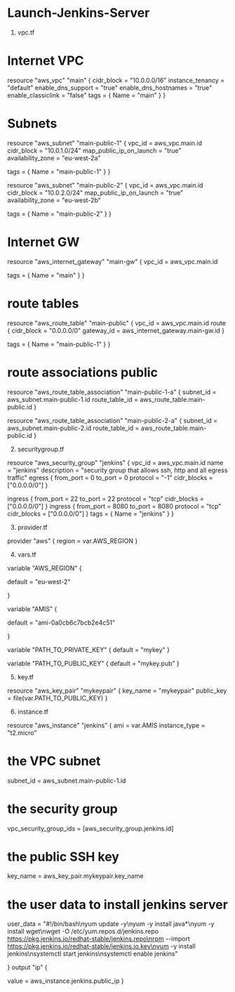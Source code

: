 # Launch-Jenkins-Server

1. vpc.tf

# Internet VPC
resource "aws_vpc" "main" {
  cidr_block           = "10.0.0.0/16"
  instance_tenancy     = "default"
  enable_dns_support   = "true"
  enable_dns_hostnames = "true"
  enable_classiclink   = "false"
  tags = {
    Name = "main"
  }
}

# Subnets
resource "aws_subnet" "main-public-1" {
  vpc_id                  = aws_vpc.main.id
  cidr_block              = "10.0.1.0/24"
  map_public_ip_on_launch = "true"
  availability_zone       = "eu-west-2a"

  tags = {
    Name = "main-public-1"
  }
}

resource "aws_subnet" "main-public-2" {
  vpc_id                  = aws_vpc.main.id
  cidr_block              = "10.0.2.0/24"
  map_public_ip_on_launch = "true"
  availability_zone       = "eu-west-2b"

  tags = {
    Name = "main-public-2"
  }
}

# Internet GW
resource "aws_internet_gateway" "main-gw" {
  vpc_id = aws_vpc.main.id

  tags = {
    Name = "main"
  }
}

# route tables
resource "aws_route_table" "main-public" {
  vpc_id = aws_vpc.main.id
  route {
    cidr_block = "0.0.0.0/0"
    gateway_id = aws_internet_gateway.main-gw.id
  }

  tags = {
    Name = "main-public-1"
  }
}

# route associations public
resource "aws_route_table_association" "main-public-1-a" {
  subnet_id      = aws_subnet.main-public-1.id
  route_table_id = aws_route_table.main-public.id
}

resource "aws_route_table_association" "main-public-2-a" {
  subnet_id      = aws_subnet.main-public-2.id
  route_table_id = aws_route_table.main-public.id
}

2. securitygroup.tf

resource "aws_security_group" "jenkins" {
  vpc_id      = aws_vpc.main.id
  name        = "jenkins"
  description = "security group that allows ssh, http and all egress traffic"
  egress {
    from_port   = 0
    to_port     = 0
    protocol    = "-1"
    cidr_blocks = ["0.0.0.0/0"]
  }

  ingress {
    from_port   = 22
    to_port     = 22
    protocol    = "tcp"
    cidr_blocks = ["0.0.0.0/0"]
  }
  ingress {
    from_port   = 8080
    to_port     = 8080
    protocol    = "tcp"
    cidr_blocks = ["0.0.0.0/0"]
  }
  tags = {
      Name = "jenkins"
  }
}

3. provider.tf

provider "aws" {
  region = var.AWS_REGION
}

4. vars.tf

variable "AWS_REGION" {

default = "eu-west-2"

}

variable "AMIS" {
  
  default = "ami-0a0cb6c7bcb2e4c51"
    
  }

variable "PATH_TO_PRIVATE_KEY" {
  default = "mykey"
}

variable "PATH_TO_PUBLIC_KEY" {
  default = "mykey.pub"
}

5. key.tf

resource "aws_key_pair" "mykeypair" {
  key_name   = "mykeypair"
  public_key = file(var.PATH_TO_PUBLIC_KEY)
}

6. instance.tf

resource "aws_instance" "jenkins" {
  ami          = var.AMIS
  instance_type = "t2.micro"

  # the VPC subnet
  subnet_id = aws_subnet.main-public-1.id

  # the security group
  vpc_security_group_ids = [aws_security_group.jenkins.id]

  # the public SSH key
  key_name = aws_key_pair.mykeypair.key_name

  # the user data to install jenkins server
  user_data = "#!/bin/bash\nyum update -y\nyum -y install java*\nyum -y install wget\nwget -O /etc/yum.repos.d/jenkins.repo https://pkg.jenkins.io/redhat-stable/jenkins.repo\nrpm --import https://pkg.jenkins.io/redhat-stable/jenkins.io.key\nyum -y install jenkins\nsystemctl start jenkins\nsystemctl enable jenkins"

}
output "ip" {

value = aws_instance.jenkins.public_ip
}
